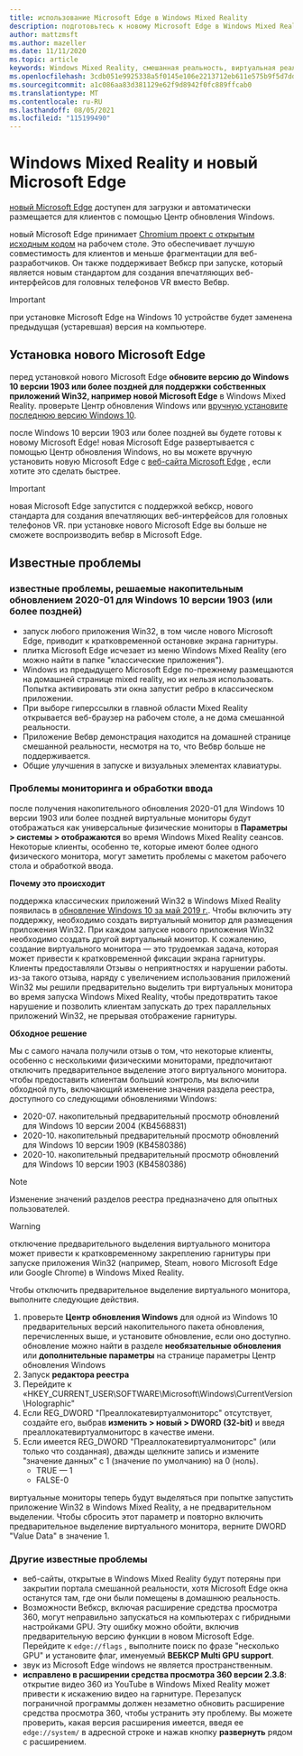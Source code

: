 ```yaml
---
title: использование Microsoft Edge в Windows Mixed Reality
description: подготовьтесь к новому Microsoft Edge в Windows Mixed Reality. Сюда входят изменения, которые необходимо выполнить, обновления для поиска и известные проблемы.
author: mattzmsft
ms.author: mazeller
ms.date: 11/11/2020
ms.topic: article
keywords: Windows Mixed Reality, смешанная реальность, виртуальная реальность, VR, MR, домашняя страница, навигация, обход, приложения, игры, Microsoft Edge, chromium, ребро, 360, 360 видео, средство просмотра 360
ms.openlocfilehash: 3cdb051e9925338a5f0145e106e2213712eb611e575b9f5d7dd29342a52ff38d
ms.sourcegitcommit: a1c086aa83d381129e62f9d8942f0fc889ffcab0
ms.translationtype: MT
ms.contentlocale: ru-RU
ms.lasthandoff: 08/05/2021
ms.locfileid: "115199490"
---
```

# <a name="windows-mixed-reality-and-the-new-microsoft-edge"></a>Windows Mixed Reality и новый Microsoft Edge

[новый Microsoft Edge](https://www.microsoft.com/edge) доступен для загрузки и автоматически размещается для клиентов с помощью Центр обновления Windows. 

новый Microsoft Edge принимает [Chromium проект с открытым исходным кодом](https://blogs.windows.com/windowsexperience/2018/12/06/microsoft-edge-making-the-web-better-through-more-open-source-collaboration/) на рабочем столе. Это обеспечивает лучшую совместимость для клиентов и меньше фрагментации для веб-разработчиков. Он также поддерживает Вебкср при запуске, который является новым стандартом для создания впечатляющих веб-интерфейсов для головных телефонов VR вместо Вебвр.

>[!IMPORTANT]
>при установке Microsoft Edge на Windows 10 устройстве будет заменена предыдущая (устаревшая) версия на компьютере.

## <a name="installing-the-new-microsoft-edge"></a>Установка нового Microsoft Edge 

перед установкой нового Microsoft Edge **обновите версию до Windows 10 версии 1903 или более поздней для поддержки собственных приложений Win32, например новой Microsoft Edge** в Windows Mixed Reality. проверьте Центр обновления Windows или [вручную установите последнюю версию Windows 10](https://www.microsoft.com/software-download/windows10).

после Windows 10 версии 1903 или более поздней вы будете готовы к новому Microsoft Edge! новая Microsoft Edge развертывается с помощью Центр обновления Windows, но вы можете вручную установить новую Microsoft Edge с [веб-сайта Microsoft Edge](https://www.microsoft.com/edge) , если хотите это сделать быстрее.

>[!IMPORTANT]
>новая Microsoft Edge запустится с поддержкой вебкср, нового стандарта для создания впечатляющих веб-интерфейсов для головных телефонов VR. при установке нового Microsoft Edge вы больше не сможете воспроизводить вебвр в Microsoft Edge. 

## <a name="known-issues"></a>Известные проблемы

### <a name="known-issues-resolved-by-the-2020-01-cumulative-update-for-windows-10-version-1903-or-later"></a>известные проблемы, решаемые накопительным обновлением 2020-01 для Windows 10 версии 1903 (или более поздней)

- запуск любого приложения Win32, в том числе нового Microsoft Edge, приводит к кратковременной остановке экрана гарнитуры.
- плитка Microsoft Edge исчезает из меню Windows Mixed Reality (его можно найти в папке "классические приложения").
- Windows из предыдущего Microsoft Edge по-прежнему размещаются на домашней странице mixed reality, но их нельзя использовать. Попытка активировать эти окна запустит ребро в классическом приложении.
- При выборе гиперссылки в главной области Mixed Reality открывается веб-браузер на рабочем столе, а не дома смешанной реальности.
- Приложение Вебвр демонстрация находится на домашней странице смешанной реальности, несмотря на то, что Вебвр больше не поддерживается.
- Общие улучшения в запуске и визуальных элементах клавиатуры.

### <a name="monitor-and-input-handling-issues"></a>Проблемы мониторинга и обработки ввода

после получения накопительного обновления 2020-01 для Windows 10 версии 1903 или более поздней виртуальные мониторы будут отображаться как универсальные физические мониторы в **Параметры > системы > отображаются** во время Windows Mixed Reality сеансов. Некоторые клиенты, особенно те, которые имеют более одного физического монитора, могут заметить проблемы с макетом рабочего стола и обработкой ввода.

**Почему это происходит**

поддержка классических приложений Win32 в Windows Mixed Reality появилась в [обновление Windows 10 за май 2019 г.](/windows/mixed-reality/release-notes-may-2019). Чтобы включить эту поддержку, необходимо создать виртуальный монитор для размещения приложения Win32. При каждом запуске нового приложения Win32 необходимо создать другой виртуальный монитор. К сожалению, создание виртуального монитора — это трудоемкая задача, которая может привести к кратковременной фиксации экрана гарнитуры. Клиенты предоставляли Отзывы о неприятностях и нарушении работы. из-за такого отзыва, наряду с увеличением использования приложений Win32 мы решили предварительно выделить три виртуальных монитора во время запуска Windows Mixed Reality, чтобы предотвратить такое нарушение и позволить клиентам запускать до трех параллельных приложений Win32, не прерывая отображение гарнитуры.

**Обходное решение**

Мы с самого начала получили отзыв о том, что некоторые клиенты, особенно с несколькими физическими мониторами, предпочитают отключить предварительное выделение этого виртуального монитора. чтобы предоставить клиентам больший контроль, мы включили обходной путь, включающий изменение значения раздела реестра, доступного со следующими обновлениями Windows:

- 2020-07. накопительный предварительный просмотр обновлений для Windows 10 версии 2004 (KB4568831)
- 2020-10. накопительный предварительный просмотр обновлений для Windows 10 версии 1909 (KB4580386)
- 2020-10. накопительный предварительный просмотр обновлений для Windows 10 версии 1903 (KB4580386)

>[!NOTE]
>Изменение значений разделов реестра предназначено для опытных пользователей.

>[!WARNING]
>отключение предварительного выделения виртуального монитора может привести к кратковременному закреплению гарнитуры при запуске приложения Win32 (например, Steam, нового Microsoft Edge или Google Chrome) в Windows Mixed Reality.

Чтобы отключить предварительное выделение виртуального монитора, выполните следующие действия.
1. проверьте **Центр обновления Windows** для одной из Windows 10 предварительных версий накопительного пакета обновления, перечисленных выше, и установите обновление, если оно доступно. обновление можно найти в разделе **необязательные обновления** или **дополнительные параметры** на странице параметры Центр обновления Windows
2. Запуск **редактора реестра**
3. Перейдите к «HKEY_CURRENT_USER\SOFTWARE\Microsoft\Windows\CurrentVersion\Holographic\"
4. Если REG_DWORD "Преаллокатевиртуалмониторс" отсутствует, создайте его, выбрав **изменить > новый > DWORD (32-bit)** и введя преаллокатевиртуалмониторс в качестве имени.
5. Если имеется REG_DWORD "Преаллокатевиртуалмониторс" (или только что созданная), дважды щелкните запись и измените "значение данных" с 1 (значение по умолчанию) на 0 (ноль).
    * TRUE — 1
    * FALSE-0

виртуальные мониторы теперь будут выделяться при попытке запустить приложение Win32 в Windows Mixed Reality, а не предварительном выделении. Чтобы сбросить этот параметр и повторно включить предварительное выделение виртуального монитора, верните DWORD "Value Data" в значение 1.

### <a name="other-known-issues"></a>Другие известные проблемы

-   веб-сайты, открытые в Windows Mixed Reality будут потеряны при закрытии портала смешанной реальности, хотя Microsoft Edge окна останутся там, где они были помещены в домашнюю реальность.
- Возможности Вебкср, включая расширение средства просмотра 360, могут неправильно запускаться на компьютерах с гибридными настройками GPU. Эту ошибку можно обойти, включив предварительную версию функции в новом Microsoft Edge. Перейдите к `edge://flags` , выполните поиск по фразе "несколько GPU" и установите флаг, именуемый **ВЕБКСР Multi GPU support**.
-   звук из Microsoft Edge windows не является пространственным.
-   **исправлено в расширении средства просмотра 360 версии 2.3.8**: открытие видео 360 из YouTube в Windows Mixed Reality может привести к искажению видео на гарнитуре. Перезапуск пограничной программы должен незаметно обновить расширение средства просмотра 360, чтобы устранить эту проблему. Вы можете проверить, какая версия расширения имеется, введя ее `edge://system/` в адресной строке и нажав кнопку **развернуть** рядом с расширением.